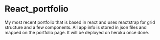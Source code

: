 # React_portfolio
My most recent portfolio that is based in react and uses reactstrap for grid structure and a few components. All app info is stored in json files and mapped on the portfolio page. It will be deployed on heroku once done.
